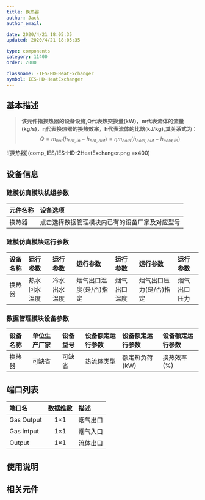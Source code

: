 ```yaml
---
title: 换热器
author: Jack
author_email:

date: 2020/4/21 18:05:35
updated: 2020/4/21 18:05:35

type: components
category: 11400
order: 2000

classname: -IES-HD-HeatExchanger
symbol: IES-HD-HeatExchanger
---
```

## 基本描述

> **该元件指换热器的设备设施,Q代表热交换量(kW)，m代表流体的流量(kg/s)，η代表换热器的换热效率，h代表流体的比焓(kJ/kg),其关系式为：**
> $$Q = m_{hot}\left( {h_{hot,in} - h_{hot,out}} \right) = \eta m_{cold}\left( {h_{cold,out} - h_{cold,in}} \right)$$

![换热器](comp_IES/IES-HD-2HeatExchanger.png =x400)

## 设备信息

### 建模仿真模块机组参数
| 元件名称 | 设备选项 |
| :--- | :--- |
| 换热器 |  点击选择数据管理模块内已有的设备厂家及对应型号 |

### 建模仿真模块运行参数
| 设备名称 |  运行参数  |  运行参数  |  运行参数  |  运行参数  |  运行参数  |  运行参数  |
| :--- | :--- | :--- | :--- | :--- | :--- | :--- |
| 换热器 |  热水回水温度 |  冷水出水温度  | 烟气出口温度(是/否)指定 | 烟气出口温度 |烟气出口压力(是/否)指定 | 烟气出口压力 |

### 数据管理模块设备参数
| 设备名称 | 单位生产厂家 | 设备型号 | 设备额定运行参数 |设备额定运行参数 |设备额定运行参数 |
| :--- | :--- | :--- | :--- | :--- | :--- |
| 换热器 |  可缺省 | 可缺省 | 热流体类型 | 额定热负荷(kW) | 换热效率(%) |


## 端口列表

| 端口名 | 数据维数 | 描述 |
| :--- | :--:  | :--- |
|  Gas Output | 1×1  | 烟气出口  |
|  Gas Intput | 1×1  | 烟气入口  |
|  Output | 1×1  | 流体出口  |

## 使用说明



## 相关元件